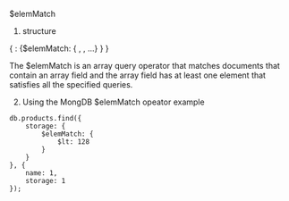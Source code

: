 $elemMatch

1) structure

{ <arrayField>: {$elemMatch: { <query1>, <query2>, ...} } }

The $elemMatch is an array query operator that matches documents that contain an array field and the array field has at least one element that satisfies all the specified queries.

2) Using the MongDB $elemMatch opeator example

```
db.products.find({
    storage: {
        $elemMatch: {
            $lt: 128
        }
    }
}, {
    name: 1,
    storage: 1
});
```
